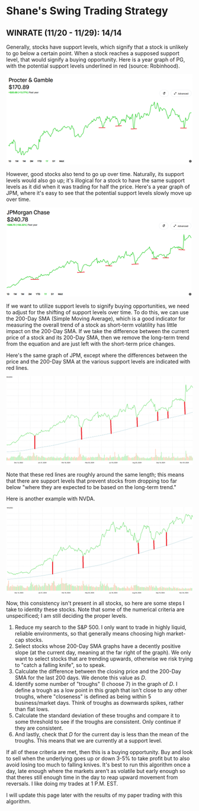 # Shane's Swing Trading Strategy

## WINRATE (11/20 - 11/29): 14/14

Generally, stocks have support levels, which signify that a stock is unlikely to go below a certain point. When a stock reaches a supposed support level, that would signify a buying opportunity. Here is a year graph of PG, with the potential support levels underlined in red (source: Robinhood).

![Alt text](/images/PG%20support%20lines.png?raw=true "Optional Title")

However, good stocks also tend to go up over time. Naturally, its support levels would also go up; it's illogical for a stock to have the same support levels as it did when it was trading for half the price. Here's a year graph of JPM, where it's easy to see that the potential support levels slowly move up over time.

![Alt text](/images/JPM%20support%20lines.png?raw=true "Optional Title")

If we want to utilize support levels to signify buying opportunities, we need to adjust for the shifting of support levels over time. To do this, we can use the 200-Day SMA (Simple Moving Average), which is a good indicator for measuring the overall trend of a stock as short-term volatility has little impact on the 200-Day SMA. If we take the difference between the current price of a stock and its 200-Day SMA, then we remove the long-term trend from the equation and are just left with the short-term price changes.

Here's the same graph of JPM, except where the differences between the price and the 200-Day SMA at the various support levels are indicated with red lines.

![Alt text](/images/JPM%20200%20SMA.png?raw=true "Optional Title")

Note that these red lines are roughly around the same length; this means that there are support levels that prevent stocks from dropping too far below "where they are expected to be based on the long-term trend."

Here is another example with NVDA.

![Alt text](/images/NVDA%20200%20SMA.png?raw=true "Optional Title")

Now, this consistency isn't present in all stocks, so here are some steps I take to identity these stocks. Note that some of the numerical criteria are unspecificed; I am still deciding the proper levels.

1. Reduce my search to the S&P 500. I only want to trade in highly liquid, reliable environments, so that generally means choosing high market-cap stocks.
2. Select stocks whose 200-Day SMA graphs have a decently positive slope (at the current day, meaning at the far right of the graph). We only want to select stocks that are trending upwards, otherwise we risk trying to "catch a falling knife", so to speak.
3. Calculate the difference between the closing price and the 200-Day SMA for the last 200 days. We denote this value as $D$.
4. Identify some number of "troughs" (I choose 7) in the graph of $D$. I define a trough as a low point in this graph that isn't close to any other troughs, where "closeness" is defined as being within 5 business/market days. Think of troughs as downwards spikes, rather than flat lows.
5. Calculate the standard deviation of these troughs and compare it to some threshold to see if the troughs are consistent. Only continue if they are consistent.
6. And lastly, check that $D$ for the current day is less than the mean of the troughs. This means that we are currently at a support level.

If all of these criteria are met, then this is a buying opportunity. Buy and look to sell when the underlying goes up or down 3-5% to take profit but to also avoid losing too much to falling knives. It's best to run this algorithm once a day, late enough where the markets aren't as volatile but early enough so that theres still enough time in the day to reap upward movement from reversals. I like doing my trades at 1 P.M. EST.

I will update this page later with the results of my paper trading with this algorithm.
